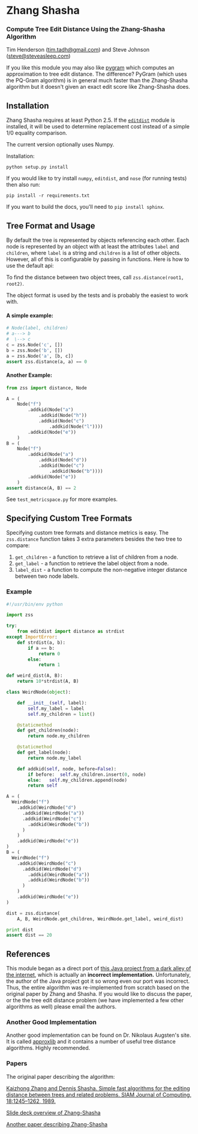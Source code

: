 Zhang Shasha
============

### Compute Tree Edit Distance Using the Zhang-Shasha Algorithm

Tim Henderson ([tim.tadh@gmail.com](tim.tadh@gmail.com))
and Steve Johnson ([steve@steveasleep.com](steve@steveasleep.com))

If you like this module you may also like
[pygram](https://github.com/timtadh/PyGram) which computes an approximation to
tree edit distance. The difference? PyGram (which uses the PQ-Gram algorithm) is
in general much faster than the Zhang-Shasha algorithm but it doesn't given an
exact edit score like Zhang-Shasha does.

Installation
------------

Zhang Shasha requires at least Python 2.5. If the
[`editdist`](http://pypi.python.org/pypi/editdist/0.1) module is installed, it
will be used to determine replacement cost instead of a simple 1/0 equality
comparison.

The current version optionally uses Numpy.

Installation:

    python setup.py install

If you would like to try install `numpy`, `editdist`, and `nose` (for running
tests) then also run:

    pip install -r requirements.txt

If you want to build the docs, you'll need to `pip install sphinx`.


Tree Format and Usage
---------------------

By default the tree is represented by objects referencing each other. Each node
is represented by an object with at least the attributes `label` and `children`,
where `label` is a string and `children` is a list of other objects. However,
all of this is configurable by passing in functions. Here is how to use the
default api:

To find the distance between two object trees, call
`zss.distance(root1, root2)`.

The object format is used by the tests and is probably the easiest to work with.

#### A simple example:

```python
# Node(label, children)
# a---> b
#  \--> c
c = zss.Node('c', [])
b = zss.Node('b', [])
a = zss.Node('a', [b, c])
assert zss.distance(a, a) == 0
```

#### Another Example:

```python
from zss import distance, Node

A = (
    Node("f")
        .addkid(Node("a")
            .addkid(Node("h"))
            .addkid(Node("c")
                .addkid(Node("l"))))
        .addkid(Node("e"))
    )
B = (
    Node("f")
        .addkid(Node("a")
            .addkid(Node("d"))
            .addkid(Node("c")
                .addkid(Node("b"))))
        .addkid(Node("e"))
    )
assert distance(A, B) == 2
```


See `test_metricspace.py` for more examples.


Specifying Custom Tree Formats
------------------------------

Specifying custom tree formats and distance metrics is easy. The `zss.distance`
function takes 3 extra parameters besides the two tree to compare:

1. `get_children` - a function to retrieve a list of children from a node.
2. `get_label` - a function to retrieve the label object from a node.
3. `label_dist` - a function to compute the non-negative integer distance
   between two node labels.

### Example

```python
#!/usr/bin/env python

import zss

try:
    from editdist import distance as strdist
except ImportError:
    def strdist(a, b):
        if a == b:
            return 0
        else:
            return 1

def weird_dist(A, B):
    return 10*strdist(A, B)

class WeirdNode(object):

    def __init__(self, label):
        self.my_label = label
        self.my_children = list()

    @staticmethod
    def get_children(node):
        return node.my_children

    @staticmethod
    def get_label(node):
        return node.my_label

    def addkid(self, node, before=False):
        if before:  self.my_children.insert(0, node)
        else:   self.my_children.append(node)
        return self

A = (
  WeirdNode("f")
    .addkid(WeirdNode("d")
      .addkid(WeirdNode("a"))
      .addkid(WeirdNode("c")
        .addkid(WeirdNode("b"))
      )
    )
    .addkid(WeirdNode("e"))
)
B = (
  WeirdNode("f")
    .addkid(WeirdNode("c")
      .addkid(WeirdNode("d")
        .addkid(WeirdNode("a"))
        .addkid(WeirdNode("b"))
      )
    )
    .addkid(WeirdNode("e"))
)

dist = zss.distance(
    A, B, WeirdNode.get_children, WeirdNode.get_label, weird_dist)

print dist
assert dist == 20
```

References
----------

This module began as a direct port of [this Java project from a dark alley of
the internet](http://web.science.mq.edu.au/~swan/howtos/treedistance/), which is
actually an **incorrect implementation.** Unfortunately, the author of the Java
project got it so wrong even our port was incorrect. Thus, the entire algorithm
was re-implemented from scratch based on the original paper by Zhang and Shasha.
If you would like to discuss the paper, or the the tree edit distance problem
(we have implemented a few other algorithms as well) please email the authors.

### Another Good Implementation

Another good implementation can be found on Dr. Nikolaus Augsten's site. It is
called [approxlib](http://www.inf.unibz.it/~augsten/src/) and it contains a
number of useful tree distance algorithms. Highly recommended.

### Papers

The original paper describing the algorithm:

[Kaizhong Zhang and Dennis Shasha. Simple fast algorithms for the editing distance between trees and related problems. SIAM Journal of Computing, 18:1245–1262, 1989.](http://www.grantjenks.com/wiki/_media/ideas:simple_fast_algorithms_for_the_editing_distance_between_tree_and_related_problems.pdf)

[Slide deck overview of Zhang-Shasha](http://www.inf.unibz.it/dis/teaching/ATA/ata7-handout-1x1.pdf)

[Another paper describing Zhang-Shasha](http://research.cs.queensu.ca/TechReports/Reports/1995-372.pdf)

